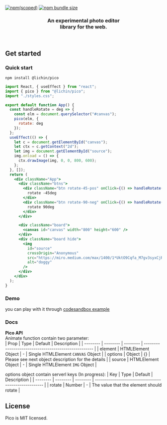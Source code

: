 [![npm(scoped)](https://img.shields.io/npm/v/@lichin/pico.svg)](https://github.com/lichin-lin/pico)
[![npm bundle size](https://img.shields.io/bundlephobia/min/@lichin/pico.svg)](https://github.com/lichin-lin/pico)

<h3 align="center">
  An experimental photo editor<br>library for the web.
</h3>
<br>

## Get started

### Quick start

```
npm install @lichin/pico
```

```jsx
import React, { useEffect } from "react";
import { pico } from "@lichin/pico";
import "./styles.css";

export default function App() {
  const handleRotate = deg => {
    const elm = document.querySelector("#canvas");
    pico(elm, {
      rotate: deg
    });
  };
  useEffect(() => {
    let c = document.getElementById("canvas");
    let ctx = c.getContext("2d");
    let img = document.getElementById("source");
    img.onload = () => {
      ctx.drawImage(img, 0, 0, 800, 600);
    };
  }, []);
  return (
    <div className="App">
      <div className="btns">
        <div className="btn rotate-45-pos" onClick={() => handleRotate(-45)}>
          rotate -45deg
        </div>
        <div className="btn rotate-90-neg" onClick={() => handleRotate(90)}>
          rotate 90deg
        </div>
      </div>

      <div className="board">
        <canvas id="canvas" width="800" height="600" />
      </div>
      <div className="board hide">
        <img
          id="source"
          crossOrigin="Anonymous"
          src="https://miro.medium.com/max/1400/1*UktO9Cqfa_M7gv3syxCjRg.jpeg"
          alt="doggy"
        />
      </div>
    </div>
  );
}
```
### Demo
you can play with it through [codesandbox example](https://codesandbox.io/s/pico-sspzc?file=/src/App.js)
### Docs
**Pico API**
<br />
Animate function contain two parameter:
<br />
| Prop | Type | Default | Description |
| -------- | -------- | -------- | ---------------------------------------------------- |
| element  | HTMLElement Object | -             | Single HTMLElement `CANVAS` Object |
| options  | Object             | {}            | Please see next object description for the details |
| source  | HTMLElement Object | -             | Single HTMLElement `IMG` Object |

options object contain serverl keys (In progress):
| Key | Type | Default | Description |
| --------   | -------- | -------- | ---------------------------------------------------- |
| rotate     | Number   | -        | The value that the element should rotate |

## License

Pico is MIT licensed.
